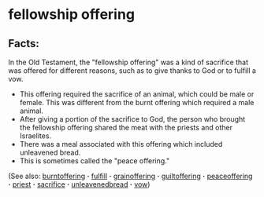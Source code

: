 # fellowship offering #

## Facts: ##

In the Old Testament, the "fellowship offering" was a kind of sacrifice that was offered for different reasons, such as to give thanks to God or to fulfill a vow. 

* This offering required the sacrifice of an animal, which could be male or female. This was different from the burnt offering which required a male animal.
* After giving a portion of the sacrifice to God, the person who brought the fellowship offering shared the meat with the priests and other Israelites.
* There was a meal associated with this offering which included unleavened bread.
* This is sometimes called the "peace offering."

(See also: [burntoffering](../other/burntoffering.md) **·** [fulfill](../kt/fulfill.md) **·** [grainoffering](../other/grainoffering.md) **·** [guiltoffering](../other/guiltoffering.md) **·** [peaceoffering](../other/peaceoffering.md) **·** [priest](../kt/priest.md) **·** [sacrifice](../other/sacrifice.md) **·** [unleavenedbread](../kt/unleavenedbread.md) **·** [vow](../kt/vow.md))

